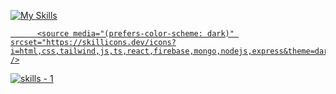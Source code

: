 


 
   [![My Skills](https://skillicons.dev/icons?i=html,css,tailwind,js,ts,react,firebase,mongo,nodejs,express)](https://skillicons.dev)
 
<p align="center">
 
  <a href="https://skillicons.dev">
      <!-- first row -->
      <picture>
       
          <source media="(prefers-color-scheme: dark)" srcset="https://skillicons.dev/icons?i=html,css,tailwind,js,ts,react,firebase,mongo,nodejs,express&theme=dark" />
<source media="(prefers-color-scheme: light), (prefers-color-scheme: no-preference)" srcset="https://skillicons.dev/icons?i=html,css,tailwind,js,ts,react,firebase,mongo,nodejs,express&theme=light" />
          <img src="https://skillicons.dev/icons?i=html,css,tailwind,js,ts,react,firebase,mongo,nodejs,express&theme=light" alt="skills - 1" />
        </picture>
          <br />
      

  </a>
</p>
